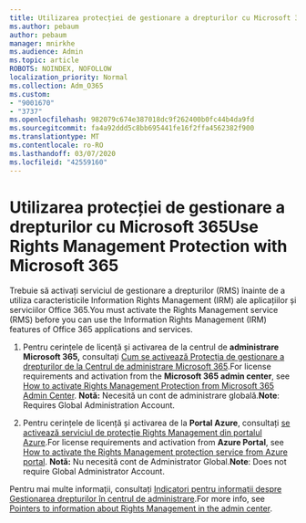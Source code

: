 ```yaml
---
title: Utilizarea protecției de gestionare a drepturilor cu Microsoft 365
ms.author: pebaum
author: pebaum
manager: mnirkhe
ms.audience: Admin
ms.topic: article
ROBOTS: NOINDEX, NOFOLLOW
localization_priority: Normal
ms.collection: Adm_O365
ms.custom:
- "9001670"
- "3737"
ms.openlocfilehash: 982079c674e387018dc9f262400b0fc44b4da9fd
ms.sourcegitcommit: fa4a92ddd5c8bb695441fe16f2ffa4562382f900
ms.translationtype: MT
ms.contentlocale: ro-RO
ms.lasthandoff: 03/07/2020
ms.locfileid: "42559160"
---
```

# <a name="use-rights-management-protection-with-microsoft-365"></a><span data-ttu-id="e6f3e-102">Utilizarea protecției de gestionare a drepturilor cu Microsoft 365</span><span class="sxs-lookup"><span data-stu-id="e6f3e-102">Use Rights Management Protection with Microsoft 365</span></span>

<span data-ttu-id="e6f3e-103">Trebuie să activați serviciul de gestionare a drepturilor (RMS) înainte de a utiliza caracteristicile Information Rights Management (IRM) ale aplicațiilor și serviciilor Office 365.</span><span class="sxs-lookup"><span data-stu-id="e6f3e-103">You must activate the Rights Management service (RMS) before you can use the Information Rights Management (IRM) features of Office 365 applications and services.</span></span>

1. <span data-ttu-id="e6f3e-104">Pentru cerințele de licență și activarea de la centrul de **administrare Microsoft 365,** consultați [Cum se activează Protecția de gestionare a drepturilor de la Centrul de administrare Microsoft 365](https://docs.microsoft.com/azure/information-protection/activate-office365).</span><span class="sxs-lookup"><span data-stu-id="e6f3e-104">For license requirements and activation from the **Microsoft 365 admin center**, see [How to activate Rights Management Protection from Microsoft 365 Admin Center](https://docs.microsoft.com/azure/information-protection/activate-office365).</span></span> <span data-ttu-id="e6f3e-105">**Notă:** Necesită un cont de administrare globală.</span><span class="sxs-lookup"><span data-stu-id="e6f3e-105">**Note**: Requires Global Administration Account.</span></span>

2. <span data-ttu-id="e6f3e-106">Pentru cerințele de licență și activarea de la **Portal Azure**, consultați [se activează serviciul de protecție Rights Management din portalul Azure](https://docs.microsoft.com/azure/information-protection/activate-azure).</span><span class="sxs-lookup"><span data-stu-id="e6f3e-106">For license requirements and activation from **Azure Portal**, see [How to activate the Rights Management protection service from Azure portal](https://docs.microsoft.com/azure/information-protection/activate-azure).</span></span> <span data-ttu-id="e6f3e-107">**Notă:** Nu necesită cont de Administrator Global.</span><span class="sxs-lookup"><span data-stu-id="e6f3e-107">**Note**: Does not require Global Administrator Account.</span></span>
 

<span data-ttu-id="e6f3e-108">Pentru mai multe informații, consultați [Indicatori pentru informații despre Gestionarea drepturilor în centrul de administrare](https://docs.microsoft.com/office365/enterprise/activate-rms-in-office-365).</span><span class="sxs-lookup"><span data-stu-id="e6f3e-108">For more info, see [Pointers to information about Rights Management in the admin center](https://docs.microsoft.com/office365/enterprise/activate-rms-in-office-365).</span></span>
